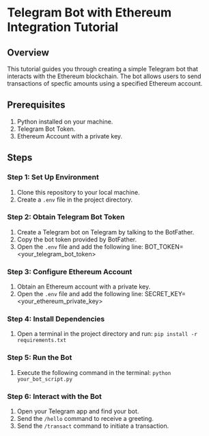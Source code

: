# Telegram Bot with Ethereum Integration Tutorial

## Overview
This tutorial guides you through creating a simple Telegram bot that interacts with the Ethereum blockchain. The bot allows users to send transactions of specfic amounts using a specified Ethereum account.

## Prerequisites
1. Python installed on your machine.
2. Telegram Bot Token.
3. Ethereum Account with a private key.

## Steps

### Step 1: Set Up Environment
1. Clone this repository to your local machine.
2. Create a `.env` file in the project directory.

### Step 2: Obtain Telegram Bot Token
1. Create a Telegram bot on Telegram by talking to the BotFather.
2. Copy the bot token provided by BotFather.
3. Open the `.env` file and add the following line:
BOT_TOKEN=<your_telegram_bot_token>

### Step 3: Configure Ethereum Account
1. Obtain an Ethereum account with a private key.
2. Open the `.env` file and add the following line:
SECRET_KEY=<your_ethereum_private_key>

### Step 4: Install Dependencies
1. Open a terminal in the project directory and run: `pip install -r requirements.txt`

### Step 5: Run the Bot
1. Execute the following command in the terminal: `python your_bot_script.py`

### Step 6: Interact with the Bot
1. Open your Telegram app and find your bot.
2. Send the `/hello` command to receive a greeting.
3. Send the `/transact` command to initiate a transaction.